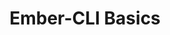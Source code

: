 ---
layout: workshop
title: Ember-CLI Basics
permalink: "/workshops/2016-12-19-ember-cli-basics"
category: Front End Development
description: "Ember-cli is truly a world class build tool, and it's more capable and
  versatile than most people think! \n\nWe need look no further for proof of its impact
  than angular-cli and react-create-app, as continuations of the idea that Single
  Page Apps are deserving of first class tools, optimized for their specific needs."
stages:
- title: Apps & Addons
  description: The contents of your `ember-cli-build` file is on center stage when
    consuming ember-cli's asset pipeline features. We'll dive into some features exposed
    by way of the EmberApp and EmberAddon objects, using some familiar tasks as case
    studies.
  duration: 210
  agenda_items:
  - title: 'EXERCISE: Tweaking trees in the right places'
    description: We've covered the various trees in an ember-cli build, and means
      of customizing them. You'll be provided with some broccoli plugins, which you
      must insert into the build in the right places. Some of these will operate on
      the trees while JS and CSS remain in individual files, and some will need to
      operate on the concatenated and minified production assets.
    item_type: 30
    start_time: exercise
    duration: 1330
  - title: 'EXERCISE: Globals to ES6'
    description: Consuming as much as possible by way of ES6 modules is the way to
      go, for reasons we've already gone over. Let's take a library that makes its
      self available as a global, and use our knowledge of importing assets to expose
      it to our app or addon with ES6. This will include making things available as
      both named and default imports.
    item_type: 30
    start_time: exercise
    duration: 1130
  - title: Anatomy of EmberApp and EmberAddon
    description: "`ember-cli-build.js` and `index.js` are the main focus of the ember-cli
      public API surface. We'll overview the various hooks, member data and other
      capabilities available to you when working with these files, and the important
      objects contained therein."
    item_type: 30
    start_time: lecture
    duration: 1400
  - title: Lunch
    description: Break for Lunch
    item_type: 45
    start_time: break
    duration: 1245
  - title: Importing Assets
    description: One of the most common things a team needs to do in their `ember-cli-build.js`
      file is import a third party library into their app. We'll look at the the best
      way for getting this done, and provide some tips and tricks for consming as
      many things as possible via ES6 modules instead of globals.
    item_type: 30
    start_time: lecture
    duration: 1100
  - title: Trees aplenty
    description: Having worked with broccoli already, we are already familiar with
      the concept of a tree. Ember app builds have several trees, and provide a few
      places to customize them, as files are transformed, combined and prepared for
      production.
    item_type: 45
    start_time: lecture
    duration: 1200
- title: Broccoli Basics
  description: Broccoli is a fast, robust and portable asset pipeline, built with
    ember-cli in mind. It uses node's `fs` module as it's API, and is deliberately
    designed to steer users away from potential snags.
  duration: 120
  agenda_items:
  - title: 'EXERCISE: Building your first Broccoli Plugins'
    description: We'll put our newfound skills to use, and build our first two broccoli
      plugins
    item_type: 55
    start_time: exercise
    duration: 1005
  - title: Welcome & Kick Off
    description: We'll go through the day's agenda, and highlight some goals for the
      training.
    item_type: 15
    start_time: lecture
    duration: 900
  - title: Standalone Use with Broccoli-CLI
    description: 'Broccoli has its own CLI, and although it''s missing some of the
      stuff we take for granted in ember-cli, it can be useful to look at broccoli
      independently, in order to understand where it ends and where there rest of
      ember-cli begins '
    item_type: 30
    start_time: lecture
    duration: 915
  - title: Debugging & Developing Plugins
    description: Broccoli plugins can be thought of as streams, or lazily evaluated
      pieces in a functional chain. Because of this characteristic of laziness, we
      must take a different approach to debugging, relative to how we treat synchronous
      client-side code. You'll be provided with suggestions for an easy and intuitive
      broccoli plugin development workflow, that will maximize time spent getting
      results, and minimize time spent scratching your head.
    item_type: 20
    start_time: lecture
    duration: 945
- title: Codegen & Commands
  description: |-
    Ember-cli's blueprints and command features are incredibly powerful, and are tremendously under-utilized in the ember community. In this unit, we'll explore:
    * How apps (and addons contained therein)  can extend ember-cli
    * How arguments passed to ember-cli on the command line make it into your blueprint or command
    * Testing on the node.js side
  duration: 165
  agenda_items:
  - title: Beautiful Blueprints
    description: 'We can build our own blueprints for dynamic code generation, and
      study how options and `locals` turn our parameterized code templates into code.
      This underutilized and under-appreciated ember-cli feature has the potential
      to save you and your team loads of time, and to reduce accidental inconsistencies
      as well!

'
    item_type: 30
    start_time: lecture
    duration: 1530
  - title: Testing Commands and Blueprints
    description: One of the challenges around building ember addons that are more
      tool oriented than client-side oriented, is that the existing testing stories
      that we rely on for our ember app's code won't help us much. We'll outline some
      strategies for asserting that your blueprints and commands do the things they're
      supposed to do, and ensure that these tests (in addition to testing your browser-based
      code) are part of what's run in your CI pipeline.
    item_type: 30
    start_time: lecture
    duration: 1630
  - title: 'EXERCISE: A new command'
    description: Add a new command to ember-cli, to broadcast a slack message to a
      particular channel.
    item_type: 30
    start_time: exercise
    duration: 1500
  - title: 'EXERCISE: Computed property macro blueprint'
    description: Build a blueprint that makes a new computed property in the `app/cp`
      folder of your app, using command line arguments to dynamically specify local
      names (and number) of arguments passed to the macro.
    item_type: 30
    start_time: exercise
    duration: 1600
  - title: Wrap Up & Goodbye
    description: We'll recap the things we've learned today, and discuss resources
      for continued research and practice.
    item_type: 15
    start_time: lecture
    duration: 1700
  - title: Adding Commands
    description: |-
      Like many modern tools, much of the amazing stuff we appreciate about ember-cli comes from the ability to extend it by way of libraries. We've already looked at how this can be done with broccoli plugins, but we can also change ember-cli's code generation features, and even add brand new commands!

      We'll first look at an addon that adds new commands to ember-cli, and discuss positional and named options, default values, and automatic `ember help` generation.
    item_type: 30
    start_time: lecture
    duration: 1430
---